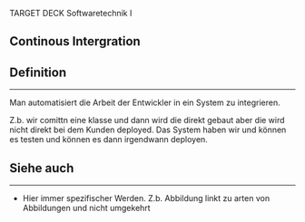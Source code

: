 
TARGET DECK
Softwaretechnik I

Continous Intergration
--
## Definition
***
Man automatisiert die Arbeit der Entwickler in ein System zu integrieren.

Z.b. wir comittn eine klasse und dann wird die direkt gebaut aber die wird nicht direkt bei dem Kunden deployed. Das System haben wir und können es testen und können es dann irgendwann deployen.
## Siehe auch
***
* Hier immer spezifischer Werden. Z.b. Abbildung linkt zu arten von Abbildungen und nicht umgekehrt
